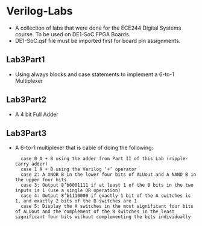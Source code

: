 # Verilog-Labs
* A collection of labs that were done for the ECE244 Digital Systems course. To be used on DE1-SoC FPGA Boards.
* DE1-SoC.qsf file must be imported first for board pin assignments.

## Lab3Part1
* Using always blocks and case statements to implement a 6-to-1 Multiplexer

## Lab3Part2
* A 4 bit Full Adder

## Lab3Part3
* A 6-to-1 multiplexer that is cable of doing the following:
	
		case 0 A + B using the adder from Part II of this Lab (ripple-carry adder)
		case 1 A + B using the Verilog ‘+’ operator
		case 2: A XNOR B in the lower four bits of ALUout and A NAND B in the upper four bits
		case 3: Output 8’b0001111 if at least 1 of the 8 bits in the two inputs is 1 (use a single OR operation)
		case 4: Output 8’b1110000 if exactly 1 bit of the A switches is 1, and exactly 2 bits of the B switches are 1
		case 5: Display the A switches in the most significant four bits of ALUout and the complement of the B switches in the least significant four bits without complementing the bits individually
